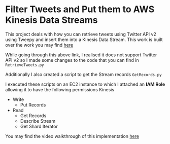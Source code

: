 # Filter Tweets and Put them to AWS Kinesis Data Streams

This project deals with how you can retrieve tweets using Twitter API v2 using Tweepy and insert them into a Kinesis Data Stream. This work is built over the work you may find [here](https://towardsdatascience.com/how-to-create-a-dataset-with-twitter-and-cloud-computing-fcd82837d313)

While going through this above link, I realised it does not support Twitter API v2 so I made some changes to the code that you can find in `RetrieveTweets.py`

Additionally I also created a script to get the Stream records `GetRecords.py`

I executed these scripts on an EC2 instance to which I attached an **IAM Role** allowing it to have the following permissions
Kinesis
- Write
  - Put Records
- Read
  - Get Records
  - Describe Stream
  - Get Shard Iterator
  
You may find the video walkthrough of this implementation [here]()
